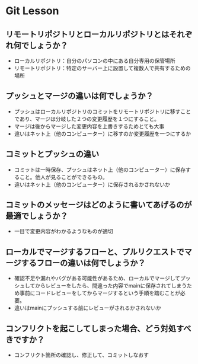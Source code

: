 # Git Lesson

## リモートリポジトリとローカルリポジトリとはそれぞれ何でしょうか？
- ローカルリポジトリ：自分のパソコンの中にある自分専用の保管場所
- リモートリポジトリ：特定のサーバー上に設置して複数人で共有するための場所

## プッシュとマージの違いは何でしょうか？
- プッシュはローカルリポジトリのコミットをリモートリポジトリに移すことであり、マージは分岐した２つの変更履歴を１つにすること。
- マージは後からマージした変更内容を上書きするためとても大事
- 違いはネット上（他のコンピューター）に移すのか変更履歴を一つにするか

## コミットとプッシュの違い
- コミットは一時保存、プッシュはネット上（他のコンピューター）に保存すること。他人が見ることができるもの。
- 違いはネット上（他のコンピューター）に保存されるかされないか

## コミットのメッセージはどのように書いてあげるのが最適でしょうか？
- 一目で変更内容がわかるようなものが適切

## ローカルでマージするフローと、プルリクエストでマージするフローの違いは何でしょうか？
- 確認不足や漏れやバグがある可能性があるため、ローカルでマージしてプッシュしてからレビューをしたら、間違った内容でmainに保存されてしまうため事前にコードレビューをしてからマージするという手順を踏むことが必要。
- 違いはmainにプッシュする前にレビューがされるかされないか

## コンフリクトを起こしてしまった場合、どう対処すべきですか？
- コンフリクト箇所の確認し、修正して、コミットしなおす

